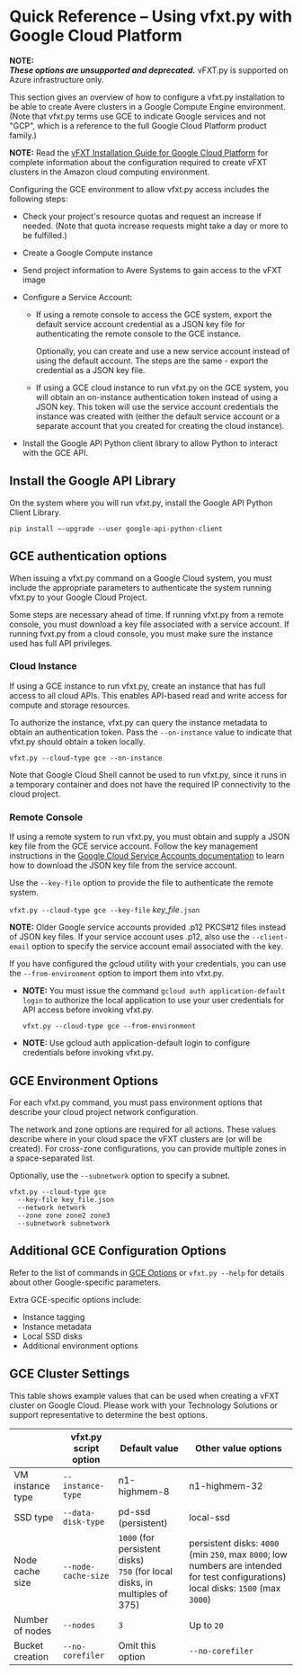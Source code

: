 # Quick Reference – Using vfxt.py with Google Cloud Platform

**NOTE:** <br/> ***These options are unsupported and deprecated.*** vFXT.py is supported on Azure infrastructure only.

This section gives an overview of how to configure a vfxt.py installation to be able to create Avere clusters in a Google Compute Engine  environment. (Note that vfxt.py terms use GCE to indicate Google services and not "GCP", which is a reference to the full Google Cloud Platform product family.)

**NOTE:** Read the [vFXT Installation Guide for Google Cloud Platform](<https://azure.github.io/Avere/#vfxt>) for complete information about the configuration required to create vFXT clusters in the Amazon cloud computing environment.

Configuring the GCE environment to allow vfxt.py access includes the following steps:

* Check your project's resource quotas and request an increase if needed. (Note that quota increase requests might take a day or more to be fulfilled.)
* Create a Google Compute instance  
* Send project information to Avere Systems to gain access to the vFXT image
* Configure a Service Account:

  * If using a remote console to access the GCE system, export the default service account credential as a JSON key file for authenticating the remote console to the GCE instance.

    Optionally, you can create and use a new service account instead of using the default account. The steps are the same - export the credential as a JSON key file.  

  * If using a GCE cloud instance to run vfxt.py on the GCE system, you will obtain an on-instance authentication token instead of using a JSON key. This token will use the service account credentials the instance was created with (either the default service account or a separate account that you created for creating the cloud instance).

* Install the Google API Python client library to allow Python to interact with the GCE API.

## Install the Google API Library

On the system where you will run vfxt.py, install the Google API Python Client Library.

    pip install –-upgrade --user google-api-python-client

## GCE authentication options

When issuing a vfxt.py command on a Google Cloud system, you must include the appropriate parameters to authenticate the system running vfxt.py to your Google Cloud Project.

Some steps are necessary ahead of time. If running vfxt.py from a remote console, you must download a key file associated with a service account. If running fvxt.py from a cloud console, you must make sure the instance used has full API privileges.

### Cloud Instance

If using a GCE instance to run vfxt.py, create an instance that has full access to all cloud APIs. This enables API-based read and write access for compute and storage resources.

To authorize the instance, vfxt.py can query the instance metadata to obtain an authentication token. Pass the `--on-instance` value to indicate that vfxt.py should obtain a token locally.

`vfxt.py --cloud-type gce --on-instance`

Note that Google Cloud Shell cannot be used to run vfxt.py, since it runs in a temporary container and does not have the required IP connectivity to the cloud project.

### Remote Console

If using a remote system to run vfxt.py, you must obtain and supply a JSON key file from the GCE service account. Follow the key management instructions in the [Google Cloud Service Accounts documentation](<https://cloud.google.com/iam/docs/creating-managing-service-account-keys>) to learn how to download the JSON key file from the service account.

Use the `--key-file` option to provide the file to authenticate the remote system.

`vfxt.py --cloud-type gce --key-file` *key_file*`.json`

**NOTE:** Older Google service accounts provided .p12 PKCS#12 files instead of JSON key files. If your service account uses .p12, also use the `--client-email` option to specify the service account email associated with the key.

If you have configured the gcloud utility with your credentials, you can use the `--from-environment` option to import them into vfxt.py.

* **NOTE:** You must issue the command `gcloud auth application-default login` to authorize the local application to use your user credentials for API access before invoking vfxt.py.

  `vfxt.py --cloud-type gce --from-environment`

* **NOTE:** Use gcloud auth application-default login to configure credentials before invoking vfxt.py.

## GCE Environment Options

For each vfxt.py command, you must pass environment options that describe your cloud project network configuration.

The network and zone options are required for all actions. These values describe where in your cloud space the vFXT clusters are (or will be created). For cross-zone configurations, you can provide multiple zones in a space-separated list.

Optionally, use the `--subnetwork` option to specify a subnet.

    vfxt.py --cloud-type gce
      --key-file key_file.json
      --network network
      --zone zone zone2 zone3
      --subnetwork subnetwork

## Additional GCE Configuration Options

Refer to the list of commands in [GCE Options](gce_options.md) or `vfxt.py --help` for details about other Google-specific parameters.

Extra GCE-specific options include:

* Instance tagging
* Instance metadata
* Local SSD disks
* Additional environment options

## GCE Cluster Settings

This table shows example values that can be used when creating a vFXT cluster on Google Cloud. Please work with your Technology Solutions or support representative to determine the best options.

|   | vfxt.py script option | Default value | Other value options |
| ---------- | ---------- | ------------------ | ---------- |
| VM instance type | `--instance-type` | n1-highmem-8 | n1-highmem-32 |
| SSD type | `--data-disk-type` | pd-ssd (persistent) | local-ssd |
| Node cache size | `--node-cache-size` | `1000` (for persistent disks) <br/>`750` (for local disks, in multiples of 375) | persistent disks: `4000` (min `250`, max `8000`; low numbers are intended for test configurations) <br/>local disks: `1500` (max `3000`) |
|Number of nodes | `--nodes` | `3` | Up to `20` |
| Bucket creation | `--no-corefiler` | Omit this option | `--no-corefiler` |
